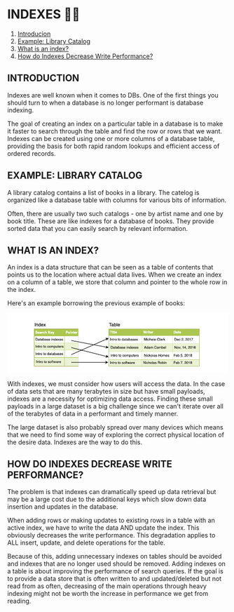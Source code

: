 # INDEXES ☝🏻

1. [Introducion](#introduction)
2. [Example: Library Catalog](#example-library-catalog)
3. [What is an index?](#what-is-an-index)
4. [How do Indexes Decrease Write Performance?](#how-do-indexes-decrease-write-performance)

## INTRODUCTION

Indexes are well known when it comes to DBs. One of the first things you should turn to when a database is no longer performant is database indexing.

The goal of creating an index on a particular table in a database is to make it faster to search through the table and find the row or rows that we want. Indexes can be created using one or more columns of a database table, providing the basis for both rapid random lookups and efficient access of ordered records.

## EXAMPLE: LIBRARY CATALOG

A library catalog contains a list of books in a library. The catelog is organized like a database table with columns for various bits of information.

Often, there are usually two such catalogs - one by artist name and one by book title. These are like indexes for a database of books. They provide sorted data that you can easily search by relevant information.

## WHAT IS AN INDEX?

An index is a data structure that can be seen as a table of contents that points us to the location where actual data lives. When we create an index on a column of a table, we store that column and pointer to the whole row in the index.

Here's an example borrowing the previous example of books:

![Book index exmple](../assets/book-indices.png)

With indexes, we must consider how users will access the data. In the case of data sets that are many terabytes in size but have small payloads, indexes are a necessity for optimizing data access. Finding these small payloads in a large dataset is a big challenge since we can't iterate over all of the terabytes of data in a performant and timely manner.

The large dataset is also probably spread over many devices which means that we need to find some way of exploring the correct physical location of the desire data. Indexes are the way to do this.

## HOW DO INDEXES DECREASE WRITE PERFORMANCE?

The problem is that indexes can dramatically speed up data retrieval but may be a large cost due to the additional keys which slow down data insertion and updates in the database.

When adding rows or making updates to existing rows in a table with an active index, we have to write the data AND update the index. This obviously decreases the write performance. This degradation applies to ALL insert, update, and delete operations for the table.

Because of this, adding unnecessary indexes on tables should be avoided and indexes that are no longer used should be removed. Adding indexes on a table is about improving the performance of search queries. If the goal is to provide a data store that is often written to and updated/deleted but not read from as often, decreasing of the main operations through heavy indexing might not be worth the increase in performance we get from reading.
